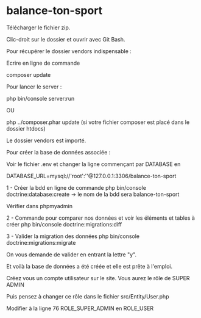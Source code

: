 # balance-ton-sport

Télécharger le fichier zip.

Clic-droit sur le dossier et ouvrir avec Git Bash.

Pour récupérer le dossier vendors indispensable :

Ecrire en ligne de commande

composer update

Pour lancer le server : 

php bin/console server:run

OU

php ../composer.phar update
(si votre fichier composer est placé dans le dossier htdocs)

Le dossier vendors est importé.

Pour créer la base de données associée :

Voir le fichier .env et changer la ligne commençant par DATABASE en 

DATABASE_URL=mysql://'root':''@127.0.0.1:3306/balance-ton-sport

1 - Créer la bdd en ligne de commande
php bin/console doctrine:database:create
-> le nom de la bdd sera balance-ton-sport

Vérifier dans phpmyadmin

2 - Commande pour comparer nos données et voir les éléments et tables à créer
php bin/console doctrine:migrations:diff

3 - Valider la migration des données
php bin/console doctrine:migrations:migrate

On vous demande de valider en entrant la lettre "y".

Et voilà la base de données a été créée et elle est prête à l'emploi.

Créez vous un compte utilisateur sur le site.
Vous aurez le rôle de SUPER ADMIN

Puis pensez à changer ce rôle dans le fichier src/Entity/User.php

Modifier à la ligne 76 ROLE_SUPER_ADMIN en ROLE_USER

